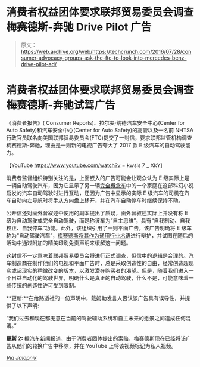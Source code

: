 # 消费者权益团体要求联邦贸易委员会调查梅赛德斯-奔驰 Drive Pilot 广告 

> 原文：<https://web.archive.org/web/https://techcrunch.com/2016/07/28/consumer-advocacy-groups-ask-the-ftc-to-look-into-mercedes-benz-drive-pilot-ad/>

# 消费者权益团体要求联邦贸易委员会调查梅赛德斯-奔驰试驾广告

《消费者报告》( Consumer Reports)、拉尔夫·纳德汽车安全中心(Center for Auto Safety)和汽车安全中心(Center for Auto Safety)的高管以及一名前 NHTSA 行政官员联名向美国联邦贸易委员会(FTC)提交了一封信，要求联邦监管机构调查梅赛德斯-奔驰，理由是一则新的电视广告夸大了 2017 款 E 级汽车的自动驾驶能力。

【YouTube https://www.youtube.com/watch?v = kwsls 7 _ XkY]

消费者监督组织特别关注的是，上面嵌入的广告可能会让观众认为 E 级实际上是一辆自动驾驶汽车，因为它显示了另一辆[完全概念车](https://web.archive.org/web/20230131001420/http://mercedes%20drive%20pilot/)中的一个家庭在这部科幻小说启发的汽车自动驾驶时进行互动，还因为广告中显示的实际 E 级汽车的司机在汽车自动向左导航时将手从方向盘上移开，并在汽车自动停车时继续保持不动。

公开信还对画外音叙述中使用的副本提出了质疑，画外音叙述实际上并没有称 E 级为自动驾驶或完全自动驾驶，而是称该车为“自主思维”，具有“自我制动、自我校正、自我停车”功能。此外，该组织引用了一则平面广告，该广告明确将 E 级车称为“自动驾驶汽车”，[梅赛德斯将其作为通用行业术语](https://web.archive.org/web/20230131001420/http://jalopnik.com/possible-mercedes-self-driven-advertisement-doesnt-feat-1783761678)进行辩护，并试图在随后的活动中通过附加的精美印刷免责声明来缓解这一问题。

这封信不一定意味着联邦贸易委员会将进行正式调查，但信中的逻辑是合理的。汽车制造商在制作他们的电视和平面广告时，总是采取创造性的自由，经常创造超现实或超现实的稍微改变的版本，以激发潜在购买者的渴望。但是，随着我们进入一个日益自动化的驾驶世界，明确什么是真正的自动驾驶，什么不是，可能意味着一些传统的创造性许可受到限制。

**更新:**在给路透社的一份声明中，戴姆勒发言人否认该广告具有误导性，并提供了以下声明:

“我们过去和现在都无意在当前的驾驶辅助系统和自主未来的愿景之间造成任何混淆。”

**更新 2:** 据[汽车新闻](https://web.archive.org/web/20230131001420/http://www.autonews.com/article/20160728/RETAIL03/160729833/mercedes-pulls-ad-challenged-by-safety-groups)报道，由于消费者团体提出的索赔，梅赛德斯现在已经将该广告从他们的轮换广告中移除，并在 YouTube 上将该视频标记为私人视频。

*[Via Jalopnik](https://web.archive.org/web/20230131001420/http://jalopnik.com/federal-trade-commission-asked-to-investigate-mercedes-1784419463)*